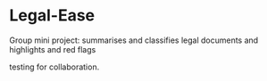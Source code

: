 # Legal-Ease
Group mini project: summarises and classifies legal documents and highlights and red flags

testing for collaboration.